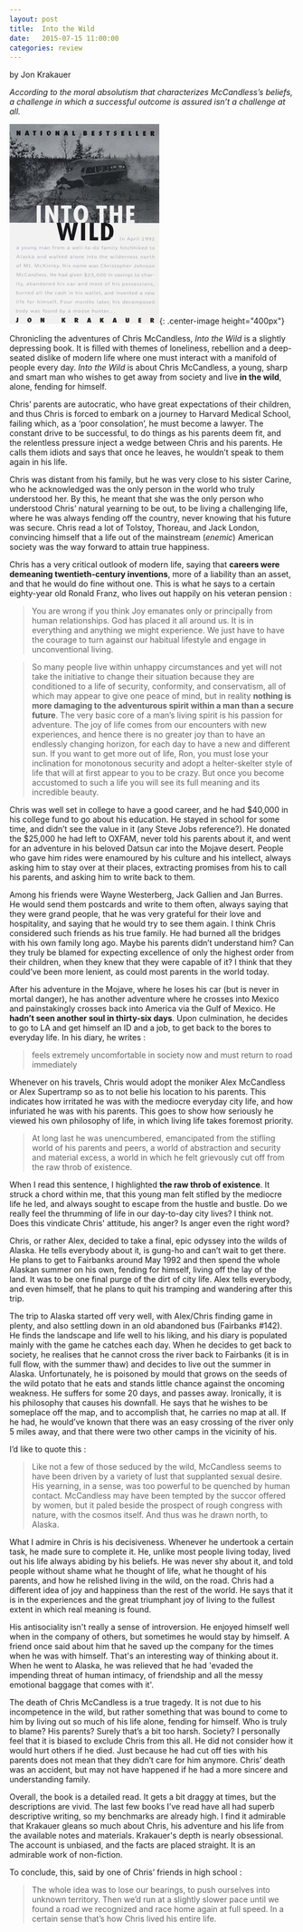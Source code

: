 ```yaml
---
layout: post
title:  Into the Wild
date:   2015-07-15 11:00:00
categories: review
---
```


by Jon Krakauer

_According to the moral absolutism that characterizes McCandless’s beliefs, a challenge in which a successful outcome is assured isn’t a challenge at all._

<!--more-->

![My helpfl](/assets/into_the_wild.jpg){: .center-image height="400px"}

Chronicling the adventures of Chris McCandless, _Into the Wild_ is a slightly depressing book. It is filled with themes of loneliness, rebellion  and a deep-seated dislike of modern life where one must interact with a manifold of people every day. _Into the Wild_ is about Chris McCandless, a young, sharp and smart man who wishes to get away from society and live __in the wild__, alone, fending for himself.

Chris’ parents are autocratic, who have great expectations of their children, and thus Chris is forced to embark on a journey to Harvard Medical School, failing which, as a ‘poor consolation’, he must become a lawyer. The constant drive to be successful, to do things as his parents deem fit, and the relentless pressure inject a wedge between Chris and his parents. He calls them idiots and says that once he leaves, he wouldn’t speak to them again in his life.

Chris was distant from his family, but he was very close to his sister Carine, who he acknowledged was the only person in the world who truly understood her. By this, he meant that she was the only person who understood Chris’ natural yearning to be out, to be living a challenging life, where he was always fending off the country, never knowing that his future was secure. Chris read a lot of Tolstoy, Thoreau, and Jack London, convincing himself that a life out of the mainstream (_enemic_) American society was the way forward to attain true happiness.

Chris has a very critical outlook of modern life, saying that __careers were demeaning twentieth-century inventions__, more of a liability than an asset, and that he would do fine without one. This is what he says to a certain eighty-year old Ronald Franz, who lives out happily on his veteran pension :

> You are wrong if you think Joy emanates only or principally from human relationships. God has placed it all around us. It is in everything and anything we might experience. We just have to have the courage to turn against our habitual lifestyle and engage in unconventional living.

> So many people live within unhappy circumstances and yet will not take the initiative to change their situation because they are conditioned to a life of security, conformity, and conservatism, all of which may appear to give one peace of mind, but in reality __nothing is more damaging to the adventurous spirit within a man than a secure future__. The very basic core of a man’s living spirit is his passion for adventure. The joy of life comes from our encounters with new experiences, and hence there is no greater joy than to have an endlessly changing horizon, for each day to have a new and different sun. If you want to get more out of life, Ron, you must lose your inclination for monotonous security and adopt a helter-skelter style of life that will at first appear to you to be crazy. But once you become accustomed to such a life you will see its full meaning and its incredible beauty.

Chris was well set in college to have a good career, and he had $40,000 in his college fund to go about his education. He stayed in school for some time, and didn’t see the value in it (any Steve Jobs reference?). He donated the $25,000 he had left to OXFAM, never told his parents about it, and went for an adventure in his beloved Datsun car into the Mojave desert. People who gave him rides were enamoured by his culture and his intellect, always asking him to stay over at their places, extracting promises from his to call his parents, and asking him to write back to them.

Among his friends were Wayne Westerberg, Jack Gallien and Jan Burres. He would send them postcards and write to them often, always saying that they were grand people, that he was very grateful for their love and hospitality, and saying that he would try to see them again. I think Chris considered such friends as his true family. He had burned all the bridges with his own family long ago. Maybe his parents didn’t understand him? Can they truly be blamed for expecting excellence of only the highest order from their children, when they knew that they were capable of it? I think that they could’ve been more lenient, as could most parents in the world today.

After his adventure in the Mojave, where he loses his car (but is never in mortal danger), he has another adventure where he crosses into Mexico and painstakingly crosses back into America via the Gulf of Mexico. He __hadn’t seen another soul in thirty-six days__. Upon culmination, he decides to go to LA and get himself an ID and a job, to get back to the bores to everyday life. In his diary, he writes :

> feels extremely uncomfortable in society now and must return to road immediately

Whenever on his travels, Chris would adopt the moniker Alex McCandless or Alex Supertramp so as to not belie his location to his parents. This indicates how irritated he was with the mediocre everyday city life, and how infuriated he was with his parents. This goes to show how seriously he viewed his own philosophy of life, in which living life takes foremost priority.

> At long last he was unencumbered, emancipated from the stifling world of his parents and peers, a world of abstraction and security and material excess, a world in which he felt grievously cut off from the raw throb of existence.

When I read this sentence, I highlighted __the raw throb of existence__. It struck a chord within me, that this young man felt stifled by the mediocre life he led, and always sought to escape from the hustle and bustle. Do we really feel the thrumming of life in our day-to-day city lives? I think not. Does this vindicate Chris' attitude, his anger? Is anger even the right word?

Chris, or rather Alex, decided to take a final, epic odyssey into the wilds of Alaska. He tells everybody about it, is gung-ho and can’t wait to get there. He plans to get to Fairbanks around May 1992 and then spend the whole Alaskan summer on his own, fending for himself, living off the lay of the land. It was to be one final purge of the dirt of city life. Alex tells everybody, and even himself, that he plans to quit his tramping and wandering after this trip.

The trip to Alaska started off very well, with Alex/Chris finding game in plenty, and also settling down in an old abandoned bus (Fairbanks #142). He finds the landscape and life well to his liking, and his diary is populated mainly with the game he catches each day. When he decides to get back to society, he realises that he cannot cross the river back to Fairbanks (it is in full flow, with the summer thaw) and decides to live out the summer in Alaska. Unfortunately, he is poisoned by mould that grows on the seeds of the wild potato that he eats and stands little chance against the oncoming weakness. He suffers for some 20 days, and passes away. Ironically, it is his philosophy that causes his downfall. He says that he wishes to be someplace off the map, and to accomplish that, he carries no map at all. If he had, he would’ve known that there was an easy crossing of the river only 5 miles away, and that there were two other camps in the vicinity of his.

I’d like to quote this :

> Like not a few of those seduced by the wild, McCandless seems to have been driven by a variety of lust that supplanted sexual desire. His yearning, in a sense, was too powerful to be quenched by human contact. McCandless may have been tempted by the succor offered by women, but it paled beside the prospect of rough congress with nature, with the cosmos itself. And thus was he drawn north, to Alaska.

What I admire in Chris is his decisiveness. Whenever he undertook a certain task, he made sure to complete it. He, unlike most people living today, lived out his life always abiding by his beliefs. He was never shy about it, and told people without shame what he thought of life, what he thought of his parents, and how he relished living in the wild, on the road. Chris had a different idea of joy and happiness than the rest of the world. He says that it is in the experiences and the great triumphant joy of living to the fullest extent in which real meaning is found.

His antisociality isn't really a sense of introversion. He enjoyed himself well when in the company of others, but sometimes he would stay by himself. A friend once said about him that he saved up the company for the times when he was with himself. That's an interesting way of thinking about it. When he went to Alaska, he was relieved that he had 'evaded the impending threat of human intimacy, of friendship and all the messy emotional baggage that comes with it'.

The death of Chris McCandless is a true tragedy. It is not due to his incompetence in the wild, but rather something that was bound to come to him by living out so much of his life alone, fending for himself. Who is truly to blame? His parents? Surely that’s a bit too harsh. Society? I personally feel that it is biased to exclude Chris from this all. He did not consider how it would hurt others if he died. Just because he had cut off ties with his parents does not mean that they didn’t care for him anymore. Chris’ death was an accident, but may not have happened if he had a more sincere and understanding family.

Overall, the book is a detailed read. It gets a bit draggy at times, but the descriptions are vivid. The last few books I’ve read have all had superb descriptive writing, so my benchmarks are already high. I find it admirable that Krakauer gleans so much about Chris, his adventure and his life from the available notes and materials. Krakauer's depth is nearly obsessional. The account is unbiased, and the facts are placed straight. It is an admirable work of non-fiction.

To conclude, this, said by one of Chris’ friends in high school :

> The whole idea was to lose our bearings, to push ourselves into unknown territory. Then we’d run at a slightly slower pace until we found a road we recognized and race home again at full speed. In a certain sense that’s how Chris lived his entire life.

